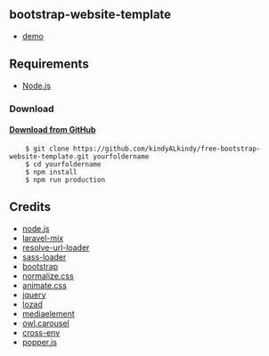 ## bootstrap-website-template

* [demo](https://kindyalkindy.github.io/free-bootstrap-website-template/index.html)

Requirements
-----

  + [Node.js](https://nodejs.org/en/)

### Download
#### [Download from GitHub](https://github.com/kindyALkindy/free-bootstrap-website-template/archive/master.zip)

```shell
    $ git clone https://github.com/kindyALkindy/free-bootstrap-website-template.git yourfoldername
    $ cd yourfoldername
    $ npm install
    $ npm run production
```

## Credits

* [node.js](http://nodejs.org/)
* [laravel-mix](https://laravel-mix.com/)
* [resolve-url-loader](https://www.npmjs.com/package/resolve-url-loader)
* [sass-loader](https://sass-lang.com/)
* [bootstrap](https://getbootstrap.com/)
* [normalize.css](https://necolas.github.io/normalize.css/)
* [animate.css](https://daneden.github.io/animate.css/)
* [jquery](https://jquery.com/)
* [lozad](https://www.npmjs.com/package/lozad)
* [mediaelement](https://github.com/mediaelement/mediaelement#readme)
* [owl.carousel](https://owlcarousel2.github.io/OwlCarousel2/)
* [cross-env](https://github.com/kentcdodds/cross-env#readme)
* [popper.js](https://www.npmjs.com/package/popper.js)
